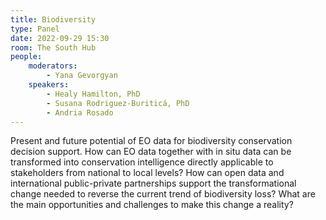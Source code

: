 ```yaml
---
title: Biodiversity
type: Panel
date: 2022-09-29 15:30
room: The South Hub
people:
    moderators:
        - Yana Gevorgyan
    speakers:
        - Healy Hamilton, PhD
        - Susana Rodriguez-Buriticá, PhD
        - Andria Rosado
---
```

Present and future potential of EO data for biodiversity conservation decision support. How can EO data together with in situ data can be transformed into conservation intelligence directly applicable to stakeholders from national to local levels? How can open data and international public-private partnerships support the transformational change needed to reverse the current trend of biodiversity loss? What are the main opportunities and challenges to make this change a reality?
